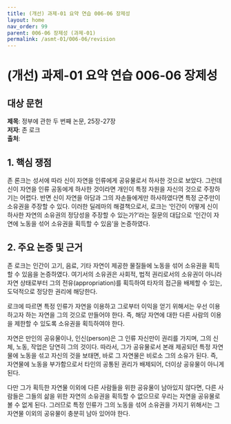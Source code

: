 ```yaml
---
title: (개선) 과제-01 요약 연습 006-06 장제성
layout: home
nav_order: 99
parent: 006-06 장제성 (과제-01)
permalink: /asmt-01/006-06/revision
---
```


# (개선) 과제-01 요약 연습 006-06 장제성 


## 대상 문헌
**제목**: 정부에 관한 두 번째 논문, 25장-27장  
**저자**: 존 로크  
**출처**: 

## 1. 핵심 쟁점  

존 론크는 성서에 따라 신이 자연을 인류에게 공유물로서 하사한 것으로 보았다. 그런데 신이 자연을 인류 공동에게 하사한 것이라면 개인이 특정 자원을 자신의 것으로 주장하기는 어렵다. 반면 신이 자연을 아담과 그의 자손들에게만 하사하였다면 특정 군주만이 소유권을 주장할 수 있다. 이러한 딜레마의 해결책으로서, 로크는 ‘인간이 어떻게 신이 하사한 자연의 소유권의 정당성을 주장할 수 있는가?’라는 질문의 대답으로 ‘인간이 자연에 노동을 섞어 소유권을 획득할 수 있음’을 논증하였다.

## 2. 주요 논증 및 근거  

존 로크는 인간이 고기, 음료, 기타 자연이 제공한 물질들에 노동을 섞어 소유권을 획득할 수 있음을 논증하였다. 여기서의 소유권은 사회적, 법적 권리로서의 소유권이 아니라 자연 상태로부터 그의 전유(appropriation)를 획득하여 타자의 접근을 배제할 수 있는, 도덕적으로 정당한 권리에 해당한다.

로크에 따르면 특정 인류가 자연을 이용하고 그로부터 이익을 얻기 위해서는 우선 이용하고자 하는 자연을 그의 것으로 만들어야 한다. 즉, 해당 자연에 대한 다른 사람의 이용을 제한할 수 있도록 소유권을 획득하여야 한다.

자연은 만인의 공유물이나, 인신(person)은 그 인류 자신만이 권리를 가지며, 그의 신체, 노동, 작업은 당연히 그의 것이다. 따라서, 그가 공유물로서 본래 제공되던 특정 자연물에 노동을 섞고 자신의 것을 보태면, 바로 그 자연물은 비로소 그의 소유가 된다. 즉, 자연물에 노동을 부가함으로서 타인의 공통된 권리가 배제되어, 더이상 공유물이 아니게 된다.

다만 그가 획득한 자연물 이외에 다른 사람들을 위한 공유물이 남아있지 않다면, 다른 사람들은 그들의 삶을 위한 자연의 소유권을 획득할 수 없으므로 우리는 자연을 공유물로 볼 수 없게 된다. 그러므로 특정 인류가 그의 노동을 섞어 소유권을 가지기 위해서는 그 자연물 이외의 공유물이 충분히 남아 있어야 한다.
